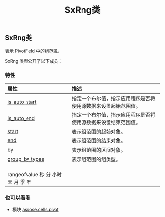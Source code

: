 ﻿---
title: SxRng类
second_title: Aspose.Cells for Python via .NET API 参考文献
description:
type: docs
weight: 120
url: /zh/python-net/aspose.cells.pivot/sxrng/
is_root: false
---
## SxRng类
表示 PivotField 中的组范围。



SxRng 类型公开了以下成员：

### 特性
|属性|描述|
| :- | :- |
| [is_auto_start](/cells/zh/python-net/aspose.cells.pivot/sxrng/is_auto_start) |指定一个布尔值，指示应用程序是否将使用源数据来设置起始范围值。|
| [is_auto_end](/cells/zh/python-net/aspose.cells.pivot/sxrng/is_auto_end) |指定一个布尔值，指示应用程序是否将使用源数据来设置结束范围值。|
| [start](/cells/zh/python-net/aspose.cells.pivot/sxrng/start) |表示组范围的起始对象。|
| [end](/cells/zh/python-net/aspose.cells.pivot/sxrng/end) |表示组范围的结束对象。|
| [by](/cells/zh/python-net/aspose.cells.pivot/sxrng/by) |表示组范围的区间对象。|
| [group_by_types](/cells/zh/python-net/aspose.cells.pivot/sxrng/group_by_types) |表示组范围的组类型。<br/> rangeofvalue 秒 分 小时 天 月 季 年|



### 也可以看看
* 模块 [aspose.cells.pivot](..)
